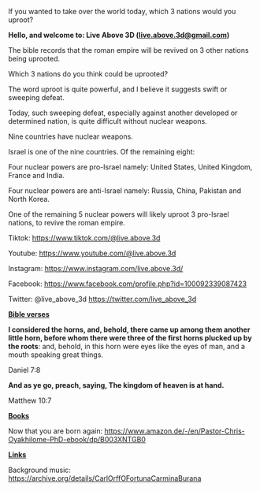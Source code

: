 If you wanted to take over the world today, which 3 nations would you
uproot?

**Hello, and welcome to: Live Above 3D (<live.above.3d@gmail.com>)**

The bible records that the roman empire will be revived on 3 other
nations being uprooted.

Which 3 nations do you think could be uprooted?

The word uproot is quite powerful, and I believe it suggests swift or
sweeping defeat.

Today, such sweeping defeat, especially against another developed or
determined nation, is quite difficult without nuclear weapons.

Nine countries have nuclear weapons.

Israel is one of the nine countries. Of the remaining eight:

Four nuclear powers are pro-Israel namely: United States, United
Kingdom, France and India.

Four nuclear powers are anti-Israel namely: Russia, China, Pakistan and
North Korea.

One of the remaining 5 nuclear powers will likely uproot 3 pro-Israel
nations, to revive the roman empire.

Tiktok: <https://www.tiktok.com/@live.above.3d>

Youtube: <https://www.youtube.com/@live.above.3d>

Instagram: <https://www.instagram.com/live.above.3d/>

Facebook: <https://www.facebook.com/profile.php?id=100092339087423>

Twitter: @live\_above\_3d <https://twitter.com/live_above_3d>

**<u>Bible verses</u>**

**I considered the horns, and, behold, there came up among them another
little horn, before whom there were three of the first horns plucked up
by the roots**: and, behold, in this horn were eyes like the eyes of
man, and a mouth speaking great things.

Daniel 7:8

**And as ye go, preach, saying, The kingdom of heaven is at hand.**

Matthew 10:7

**<u>Books</u>**

Now that you are born again:
<https://www.amazon.de/-/en/Pastor-Chris-Oyakhilome-PhD-ebook/dp/B003XNTGB0>

**<u>Links</u>**

Background music:
<https://archive.org/details/CarlOrffOFortunaCarminaBurana>
